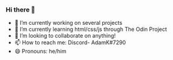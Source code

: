 ### Hi there 👋

- 🔭 I’m currently working on several projects
- 🌱 I’m currently learning html/css/js through The Odin Project
- 👯 I’m looking to collaborate on anything!
- 📫 How to reach me: Discord- AdamK#7290
- 😄 Pronouns: he/him

